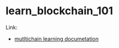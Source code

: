 # learn_blockchain_101

Link:

<ul>
<li>
  
  [mutltichain learning documetation](multichain.md)
   
</li>  
</ul>

